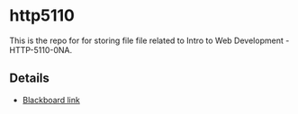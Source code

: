 # http5110
This is the repo for for storing file file related to Intro to Web Development - HTTP-5110-0NA.
## Details
- [Blackboard link](https://learn.humber.ca/ultra/courses/_233701_1/outline)
